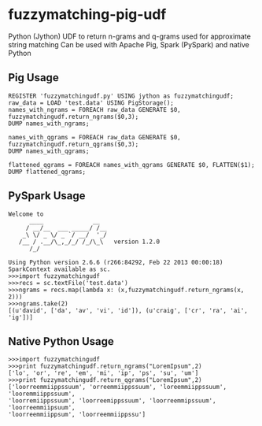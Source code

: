 # fuzzymatching-pig-udf

Python (Jython) UDF to return n-grams and q-grams used for approximate string matching
Can be used with Apache Pig, Spark (PySpark) and native Python

## Pig Usage

	REGISTER 'fuzzymatchingudf.py' USING jython as fuzzymatchingudf;
	raw_data = LOAD 'test.data' USING PigStorage();
	names_with_ngrams = FOREACH raw_data GENERATE $0, fuzzymatchingudf.return_ngrams($0,3);
	DUMP names_with_ngrams;
	
	names_with_qgrams = FOREACH raw_data GENERATE $0, fuzzymatchingudf.return_qgrams($0,3);
	DUMP names_with_qgrams;
	
	flattened_qgrams = FOREACH names_with_qgrams GENERATE $0, FLATTEN($1);
	DUMP flattened_qgrams;

## PySpark Usage

	Welcome to
		  ____              __
		 / __/__  ___ _____/ /__
		_\ \/ _ \/ _ `/ __/  '_/
	   /__ / .__/\_,_/_/ /_/\_\   version 1.2.0
		  /_/

	Using Python version 2.6.6 (r266:84292, Feb 22 2013 00:00:18)
	SparkContext available as sc.
	>>>import fuzzymatchingudf
	>>>recs = sc.textFile('test.data')
	>>>ngrams = recs.map(lambda x: (x,fuzzymatchingudf.return_ngrams(x, 2)))
	>>>ngrams.take(2)
	[(u'david', ['da', 'av', 'vi', 'id']), (u'craig', ['cr', 'ra', 'ai', 'ig'])]
	
## Native Python Usage

	>>>import fuzzymatchingudf
	>>>print fuzzymatchingudf.return_ngrams("LoremIpsum",2)
	['lo', 'or', 're', 'em', 'mi', 'ip', 'ps', 'su', 'um']
	>>>print fuzzymatchingudf.return_qgrams("LoremIpsum",2)
	['loorreemmiippssuum', 'orreemmiippssuum', 'loreemmiippssuum', 'looremmiippssuum',
	'loorremiippssuum', 'loorreemippssuum', 'loorreemmipssuum', 'loorreemmiipsuum', 
	'loorreemmiippsum', 'loorreemmiippssu']